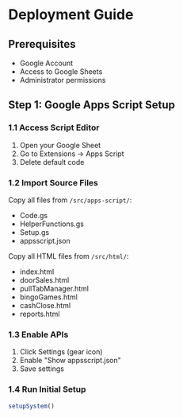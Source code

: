 # Deployment Guide

## Prerequisites
- Google Account
- Access to Google Sheets
- Administrator permissions

## Step 1: Google Apps Script Setup

### 1.1 Access Script Editor
1. Open your Google Sheet
2. Go to Extensions → Apps Script
3. Delete default code

### 1.2 Import Source Files
Copy all files from `/src/apps-script/`:
- Code.gs
- HelperFunctions.gs
- Setup.gs
- appsscript.json

Copy all HTML files from `/src/html/`:
- index.html
- doorSales.html
- pullTabManager.html
- bingoGames.html
- cashClose.html
- reports.html

### 1.3 Enable APIs
1. Click Settings (gear icon)
2. Enable "Show appsscript.json"
3. Save settings

### 1.4 Run Initial Setup
```javascript
setupSystem()
